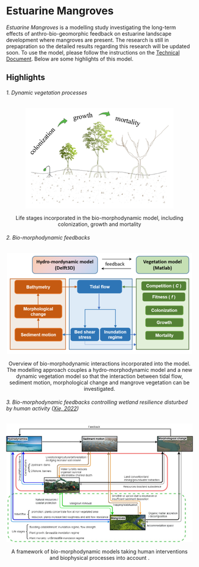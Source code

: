 # Estuarine Mangroves

*Estuarine Mangroves* is a modelling study investigating the long-term effects of anthro-bio-geomorphic feedback on estuarine landscape development where mangroves are present. The research is still in prepapration so the detailed results regarding this research will be updated soon. To use the model, please follow the instructions on the [Technical Document](Xie_TechnicalDocuments_EstuarineMangroveModel.pdf). Below are some highlights of this model.

## Highlights
###### 1. Dynamic vegetation processes
<p align="center" width="100%">
    <img src="figs/Fig. 2 life_stages.jpg" width="400">
</p>

<div align="center">
  Life stages incorporated in the bio-morphodynamic model, including colonization, growth and mortality
</div> 

###### 2. Bio-morphodynamic feedbacks
<p align="center" width="100%">
<img src="figs/Fig. 1 ModelFramework.png" width="500">
</p>

<div align="center">
  Overview of bio-morphodynamic interactions incorporated into the model. The modelling approach couples a hydro-morphodynamic model and a new dynamic vegetation model so that the interaction between tidal flow, sediment motion, morphological change and mangrove vegetation can be investigated.
</div>

###### 3. Bio-morphodynamic feedbacks controlling wetland resilience disturbed by human activity ([Xie, 2022](https://doi.org/10.33540/927))
<p align="center" width="100%">
<img src="figs/Fig. 3 New bio-morphodynamic loop_v3.jpg" width="800">
</p>

<div align="center">
  A framework of bio-morphodynamic models taking human interventions and biophysical processes into account .
</div>





